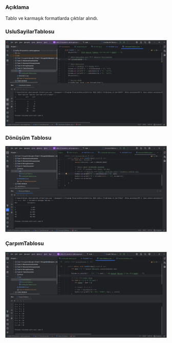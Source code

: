 ### Açıklama
Tablo ve karmaşık formatlarda çıktılar alındı.

### UsluSayilarTablosu
![img.png](Media/UsluSayilarTablosu.png)

### Dönüşüm Tablosu
![img.png](Media/DonusumTablosu.png)
### ÇarpımTablosu
![img.png](Media/CarpimTablosu.png)
